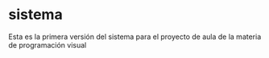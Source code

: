 # sistema
Esta es la primera versión del sistema para el proyecto de aula de la materia de programación visual
